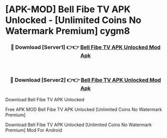 # [APK-MOD] Bell Fibe TV APK Unlocked - [Unlimited Coins No Watermark Premium] cygm8



<div align="center">
<h3>🔴 Download [Server1] 👉👉 <a href="https://momento.my/?title=Bell_Fibe_TV_APK_Unlocked">Bell Fibe TV APK Unlocked Mod Apk</a></h3><br>

<h3>🔴 Download [Server2] 👉👉 <a href="https://momento.my/?title=Bell_Fibe_TV_APK_Unlocked">Bell Fibe TV APK Unlocked Mod Apk</a></h3>
</div>



Download Bell Fibe TV APK Unlocked 

Free APK MOD Bell Fibe TV APK Unlocked [Unlimited Coins No Watermark Premium]

Download Bell Fibe TV APK Unlocked [Unlimited Coins No Watermark Premium] Mod For Android
